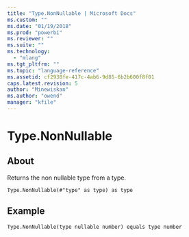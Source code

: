 ```yaml
---
title: "Type.NonNullable | Microsoft Docs"
ms.custom: ""
ms.date: "01/19/2018"
ms.prod: "powerbi"
ms.reviewer: ""
ms.suite: ""
ms.technology: 
  - "mlang"
ms.tgt_pltfrm: ""
ms.topic: "language-reference"
ms.assetid: cf2938fe-417c-4ab6-9d85-6b2b600f8f01
caps.latest.revision: 5
author: "Minewiskan"
ms.author: "owend"
manager: "kfile"
---
```

# Type.NonNullable

  
## About  
Returns the non nullable type from a type.  
  
```  
Type.NonNullable(#"type" as type) as type  
```  
  
## Example  
  
```  
Type.NonNullable(type nullable number) equals type number  
```  
